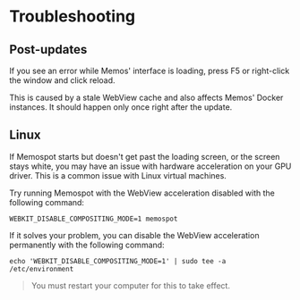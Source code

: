 # Troubleshooting

## Post-updates

If you see an error while Memos' interface is loading, press F5 or right-click
the window and click reload.

This is caused by a stale WebView cache and also affects Memos' Docker
instances. It should happen only once right after the update.

## Linux

If Memospot starts but doesn't get past the loading screen, or the screen stays
white, you may have an issue with hardware acceleration on your GPU driver. This
is a common issue with Linux virtual machines.

Try running Memospot with the WebView acceleration disabled with the following
command:

```Shell
WEBKIT_DISABLE_COMPOSITING_MODE=1 memospot
```

If it solves your problem, you can disable the WebView acceleration permanently
with the following command:

```Shell
echo 'WEBKIT_DISABLE_COMPOSITING_MODE=1' | sudo tee -a /etc/environment
```

> You must restart your computer for this to take effect.
